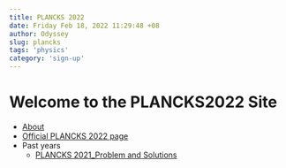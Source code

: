 ```yaml
---
title: PLANCKS 2022
date: Friday Feb 18, 2022 11:29:48 +08
author: Odyssey
slug: plancks
tags: 'physics' 
category: 'sign-up'
---
```



# Welcome to the PLANCKS2022 Site
- [About](https://odysseyprogramme.github.io/plancks2022.html)
- [Official PLANCKS 2022 page](https://www.iaps.info/plancks/plancks-2022/)
- Past years
	- [PLANCKS 2021_Problem and Solutions]({static}/extra/PLANCKS2021_solutions.zip)

<!--
- [Speakers]({static}/extra/PLANCKS_SG_prelims_abstracts.pdf)
- [Results](#)
- [Organising Committee](#)
- [Programme](#)
-->

<!--
2021 information

- [Official PLANCKS page](https://2021.plancks.org/about-plancks/)

-->

